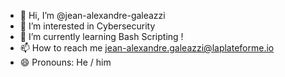 - 👋 Hi, I’m @jean-alexandre-galeazzi
- 👀 I’m interested in Cybersecurity
- 🌱 I’m currently learning Bash Scripting !
- 📫 How to reach me jean-alexandre.galeazzi@laplateforme.io
- 😄 Pronouns: He / him

<!---
jean-alexandre-galeazzi/jean-alexandre-galeazzi is a ✨ special ✨ repository because its `README.md` (this file) appears on your GitHub profile.
You can click the Preview link to take a look at your changes.
--->
